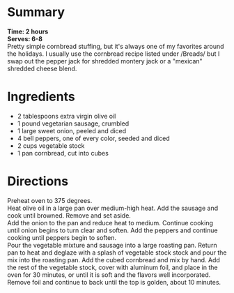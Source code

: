 # Summary
**Time: 2 hours**  
**Serves: 6-8**  
Pretty simple cornbread stuffing, but it's always one of my favorites around the holidays. I usually use the cornbread recipe listed under /Breads/ but I swap out the pepper jack for shredded montery jack or a "mexican" shredded cheese blend.

# Ingredients
- 2 tablespoons extra virgin olive oil
- 1 pound vegetarian sausage, crumbled
- 1 large sweet onion, peeled and diced
- 4 bell peppers, one of every color, seeded and diced
- 2 cups vegetable stock
- 1 pan cornbread, cut into cubes

# Directions
Preheat oven to 375 degrees.  
Heat olive oil in a large pan over medium-high heat. Add the sausage and cook until browned. Remove and set aside.  
Add the onion to the pan and reduce heat to medium. Continue cooking until onion begins to turn clear and soften. Add the peppers and continue cooking until peppers begin to soften.  
Pour the vegetable mixture and sausage into a large roasting pan.
Return pan to heat and deglaze with a splash of vegetable stock stock and pour the mix into the roasting pan. Add the cubed cornbread and mix by hand.
Add the rest of the vegetable stock, cover with aluminum foil, and place in the oven for 30 minutes, or until it is soft and the flavors well incorporated. Remove foil and continue to back until the top is golden, about 10 minutes.
